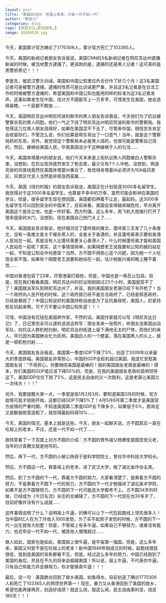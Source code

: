 ```yaml
---
layout: post
title: "美国日记64：吃祖上老本，只会一代不如一代"
author: "熊老六"
categories: blog
tags: [美国日记,新冠疫情,]
image: 20200529.jpg
---
```

​​​​​​今天，美国累计官方确诊了1770306人，累计官方死亡了103365人。

今天，美国的新闻记者朋友告诉我说，美国CNN的3名新闻记者在明尼苏达州直播新闻的时候，被当地警方逮捕了。更讽刺的是，逮捕的还是黑人记者！这可真的是黑警抓黑记！！！

李医生，被武汉警方训诫，美国和中国公知里应外合炒作了好几个月！这3名美国记者可是被警方逮捕，逮捕的性质可是比训诫更严重，并且这3名记者是在合法工作的时候被警方逮捕的，希望美国和中国公知也能用同样的标准为这3名记者发声。这事如果发生在中国，估计方不圆能写上一万多字，可惜发生在美国，她会选择装瞎，一个屁都不敢放……

今天，美国明尼苏达州明尼阿波利斯市的黑人朋友告诉我说，今天他们为了抗议被警察杀死的黑人同胞，他们一气之下烧了明尼苏达州明尼阿波利斯市的警察局。我觉得这几位黑人朋友烧得好，如果在美国混不下去了，尽管来中国，相信京东肯定会收留你们，不管怎么说，你们也算是帮东哥出了一口恶气！当年，就是这个警察局抓的东哥。另外，我觉得这个警察局未必是黑人烧的，也很可能是警察自己烧的，然后，嫁祸给美国人民，毕竟美国没少干这种嫁祸于人的勾当……

今天，美国肯塔基州的朋友说，他们今天本来是上街抗议黑人同胞被白人警察杀害，没想到，在抗议现场竟然发生了枪击案，最少又有7个人中枪。没想到，两道亮丽的风景线竟然在美国肯塔基州重合了，我觉得肯塔基州必须评为10A级风景区，风景区代言人当然是非佩洛西莫属……

今天，美国《纽约时报》的朋友告诉我说，美国正在计划驱逐3000多名留学生。我觉得对于这3000多名留学生，也算是不幸中的万幸，虽然可能会影响在美国的学业，但是，很多留学生现在想回国，美国都扣押着不让走，最起码，这3000多名留学生可以回到安全的中国来了。目前来看，美国会变得越来越危险，早点离开美国这个是非之地，也是一件好事。西方列强，这么多年，用飞机大炮强行打开了很多国家的大门，没想到，现在美国自己把门关上了……

今天，美国朋友告诉我说，他仔细浏览了蓬呸奥的推文，蓬呸奥三天发了几十条推文，没有一条推文是关于被杀黑人的，全是关于香港的，并且蓬呸奥表示要和香港人民站在一起。真是没有人比蓬呸奥更关心香港人了，什么时候蓬呸奥才能和美国人民站在一起呢？其实，这个事情很简单，如果隔壁老王说我要和公知的媳妇站在一起，不知道公知会作何感受？当然，方不圆不用担心这个问题，因为她一个人吃饱全家不饿，如果有个隔壁老王说要和她站在一起，估计她能兴奋的晚上睡不着觉……

中国对香港包容了23年，尽管港毒打砸抢，但是，中国也是一再忍让包容。但是，现在我们看看美国，明尼苏达州的抗议刚刚超过23个小时，美国就受不了了！美国就派军队到明尼苏达州了，并且，我的美国朋友老唐已经下令开枪了！当一个政府向人民开枪的时候，这个政府就已经不是合法政府了，已经是邪恶政府，已经是暴政了！中国公知说好的美国持枪自由是为了反抗暴政呢，美国人，赶紧持枪反抗起来啊，可千万不要让中国公知失望！！！

可惜，中国没有花钱在美国养作家，不然的话，美国作家就可以写《明尼苏达日记》了，日记里完全可以道听途说这样写：朋友发来一张照片，听朋友说美国出动军队，向抗议人群机枪扫射，明尼苏达的街道上留下满地无主的尸体，而他们的亲人，早已因为美国肺炎化为灰烬。美国白人的一个膝盖，落在美国黑人的头上，就是一顿机枪扫射……

今天，美国朋友告诉我说，美国第一季度GDP下降了5%，创造了2009年以来最大的季度跌幅。美国朋友非常担心，中国的GDP会趁机超过美国，我连忙安慰美国朋友说：“不用担心，你要相信美国是最棒的！我的美国朋友老唐是最棒的！原本，你们美国的GDP是应该下降50%的，但是，在我的美国朋友老唐的英明领导这下，美国GDP仅仅下跌了5%，这是民主自由的又一次胜利，这是老唐让美国又一次伟大！！！”

另外，我要提醒大家一点，一季度是指1月2月3月，要知道美国3月的时候，官方疫情可是才刚刚开始，这都已经GDP下降5%了！4月5月6月第二季度才是美国官方疫情的严重时期，不知道美国第二季度GDP会下降多少，如果低于5%，那肯定又是数据故意造假了，我觉得最起码得10%……

今天，美国的情况，基本上就是这些。今天，朋友一起聊天说，方不圆其实一直在吃祖上的老本，不过，还是一代不如一代了……

我特意看了一下百度上对方不圆的介绍：方不圆的曾外祖父杨赓笙是国民党元老，当年的讨袁檄文就是他写的。

然后，再下一代，方不圆的小舅公杨叔子是科学院院士，曾任华中科技大学校长。

然后，方不圆这一代，靠着祖上的老本，进了武汉大学，做了湖北省作协主席。

然后，到了方不圆的下一代，靠着方不圆的努力，大家看清楚了，是靠着方不圆的努力，不是靠着方不圆下一代的努力，方不圆的下一代才勉强进了湖北美术学院，如果不是方不圆够努力，方不圆的下一代可能连大学都考不上。方不圆34岁的时候，已经成为《今日名流》杂志的总编辑了，方不圆的下一代现在也30多岁了，目前好像并没有什么成就……

这件事情说明了什么？说明祖上牛逼，的确可以让下一代在起跑线上领先很多人！当中国6亿人在为了月收入1000发愁，为了买不起房子发愁的时候，方不圆的下一代一出生就有大别墅！但是，不管祖上有多牛逼，如果自己不够努力，或者没有能力，也迟早会一代不如一代，被其他人慢慢超过……

做人如此，国家也是如此，美国祖上很牛逼，是宇宙第一强国，但是，这么多年来，美国又何尝不是在吃祖上的老本！新中国1949年刚成立的时候，起跑线很低很低，低到连美国的背影都看不见，但是，经过这么多年的努力，中国已经跑到了美国的身后，并且在不久的将来会超越美国！所以说，祖上牛逼，不代表你牛逼，只有自己有能力并且够努力，你才能够真牛逼！！！

最后，说一句：美国肺炎回到了故乡美国，如鱼得水，目前创造了确诊1770306人和死亡了103365人的两项世界第一！现在，暴力又从香港回到了美国的故乡，希望也能再接再厉，创造好成绩！就这么烧，就这么闹，民主自由美利坚，烧足180天！！！​​​​